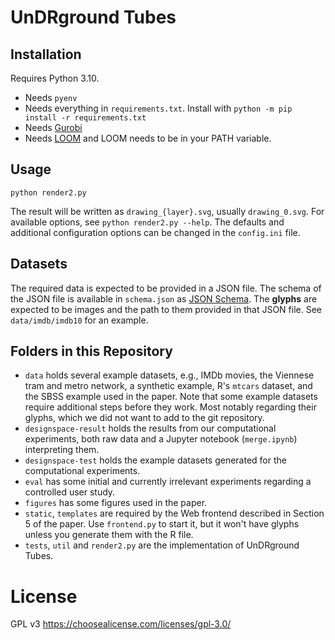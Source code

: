 # UnDRground Tubes

## Installation

Requires Python 3.10.

* Needs `pyenv`
* Needs everything in `requirements.txt`. Install with `python -m pip install -r requirements.txt`
* Needs [Gurobi](https://www.gurobi.com/)
* Needs [LOOM](https://github.com/ad-freiburg/loom) and LOOM needs to be in your PATH variable.

## Usage

`python render2.py`

The result will be written as `drawing_{layer}.svg`, usually `drawing_0.svg`. For available options, see `python render2.py --help`. The defaults and additional configuration options can be changed in the `config.ini` file.

## Datasets

The required data is expected to be provided in a JSON file. The schema of the JSON file is available in `schema.json` as [JSON Schema](https://json-schema.org/). The **glyphs** are expected to be images and the path to them provided in that JSON file. See `data/imdb/imdb10` for an example.

## Folders in this Repository

* `data` holds several example datasets, e.g., IMDb movies, the Viennese tram and metro network, a synthetic example, R's `mtcars` dataset, and the SBSS example used in the paper. Note that some example datasets require additional steps before they work. Most notably regarding their glyphs, which we did not want to add to the git repository.
* `designspace-result` holds the results from our computational experiments, both raw data and a Jupyter notebook (`merge.ipynb`) interpreting them.
* `designspace-test` holds the example datasets generated for the computational experiments.
* `eval` has some initial and currently irrelevant experiments regarding a controlled user study.
* `figures` has some figures used in the paper.
* `static`, `templates` are required by the Web frontend described in Section 5 of the paper. Use `frontend.py` to start it, but it won't have glyphs unless you generate them with the R file.
* `tests`, `util` and `render2.py` are the implementation of UnDRground Tubes.

# License

GPL v3 https://choosealicense.com/licenses/gpl-3.0/
